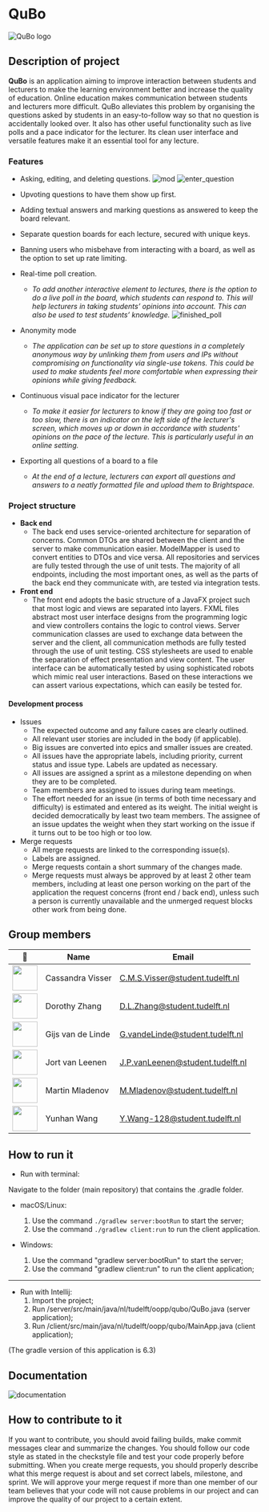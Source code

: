 # QuBo

![QuBo logo](/docs/img/cover.png "QuBo logo")

## Description of project
**QuBo** is an application aiming to improve interaction between students and lecturers to make the learning environment better and increase the quality of education.
Online education makes communication between students and lecturers more difficult. QuBo alleviates this problem by organising the questions asked by students in an easy-to-follow way so that no question is accidentally looked over. It also has other useful functionality such as live polls and a pace indicator for the lecturer. Its clean user interface and versatile features make it an essential tool for any lecture.

### Features

- Asking, editing, and deleting questions.
![mod](docs/img/ReplyEdit.png "mod")
![enter_question](/docs/img/EnterQuestion.png "enter_question")
- Upvoting questions to have them show up first.
- Adding textual answers and marking questions as answered to keep the board relevant.
- Separate question boards for each lecture, secured with unique keys.
- Banning users who misbehave from interacting with a board, as well as the option to set up rate limiting.

- Real-time poll creation.
    - _To add another interactive element to lectures, there is the option to do a live poll in the board, which students can respond to. This will help lecturers in taking students’ opinions into account. This can also be used to test students’ knowledge._
![finished_poll](/docs/img/FinishedPoll.png "finished_poll")
- Anonymity mode
    - _The application can be set up to store questions in a completely anonymous way by unlinking them from users and IPs without compromising on functionality via single-use tokens. This could be used to make students feel more comfortable when expressing their opinions while giving feedback._

- Continuous visual pace indicator for the lecturer
    - _To make it easier for lecturers to know if they are going too fast or too slow, there is an indicator on the left side of the lecturer's screen, which moves up or down in accordance with students' opinions on the pace of the lecture. This is particularly useful in an online setting._

- Exporting all questions of a board to a file
    - _At the end of a lecture, lecturers can export all questions and answers to a neatly formatted file and upload them to Brightspace._

### Project structure
- **Back end**
    - The back end uses service-oriented architecture for separation of concerns. Common DTOs are shared between the client and the server to make communication easier. ModelMapper is used to convert entities to DTOs and vice versa. All repositories and services are fully tested through the use of unit tests. The majority of all endpoints, including the most important ones, as well as the parts of the back end they communicate with, are tested via integration tests.
- **Front end**
    - The front end adopts the basic structure of a JavaFX project such that most logic and views are separated into layers. FXML files abstract most user interface designs from the programming logic and view controllers contains the logic to control views. Server communication classes are used to exchange data between the server and the client, all communication methods are fully tested through the use of unit testing. CSS stylesheets are used to enable the separation of effect presentation and view content. The user interface can be automatically tested by using sophisticated robots which mimic real user interactions. Based on these interactions we can assert various expectations, which can easily be tested for.

#### Development process
- Issues
    - The expected outcome and any failure cases are clearly outlined.
    - All relevant user stories are included in the body (if applicable).
    - Big issues are converted into epics and smaller issues are created.
    - All issues have the appropriate labels, including priority, current status and issue type. Labels are updated as necessary.
    - All issues are assigned a sprint as a milestone depending on when they are to be completed.
    - Team members are assigned to issues during team meetings.
    - The effort needed for an issue (in terms of both time necessary and difficulty) is estimated and entered as its weight. The initial weight is decided democratically by least two team members. The assignee of an issue updates the weight when they start working on the issue if it turns out to be too high or too low.
- Merge requests
    - All merge requests are linked to the corresponding issue(s).
    - Labels are assigned.
    - Merge requests contain a short summary of the changes made.
    - Merge requests must always be approved by at least 2 other team members, including at least one person working on the part of the application the request concerns (front end / back end), unless such a person is currently unavailable and the unmerged request blocks other work from being done.
## Group members

| 📸 | Name | Email |
|---|---|---|
| <img src="https://gitlab.ewi.tudelft.nl/uploads/-/system/user/avatar/3532/avatar.png?width=400" width="50">  | Cassandra Visser | C.M.S.Visser@student.tudelft.nl |
| <img src="https://gitlab.ewi.tudelft.nl/uploads/-/system/user/avatar/3531/avatar.png?width=400" width="50"> | Dorothy Zhang | D.L.Zhang@student.tudelft.nl |
| <img src="https://gitlab.ewi.tudelft.nl/uploads/-/system/user/avatar/3096/avatar.png?width=400" width="50"/> | Gijs van de Linde | G.vandeLinde@student.tudelft.nl |
| <img src="https://gitlab.ewi.tudelft.nl/uploads/-/system/user/avatar/3534/avatar.png?width=400" width="50"/> | Jort van Leenen | J.P.vanLeenen@student.tudelft.nl |
| <img src="https://gitlab.ewi.tudelft.nl/uploads/-/system/user/avatar/3404/avatar.png?width=400" width="50"> | Martin Mladenov | M.Mladenov@student.tudelft.nl |
| <img src="https://gitlab.ewi.tudelft.nl/uploads/-/system/user/avatar/3533/avatar.png?width=400" width="50"/> | Yunhan Wang | Y.Wang-128@student.tudelft.nl |

## How to run it
- Run with terminal:

Navigate to the folder (main repository) that contains the .gradle folder.

- macOS/Linux: 
    1. Use the command `./gradlew server:bootRun` to start the server;
    2. Use the command `./gradlew client:run` to run the client application.

- Windows:
    1. Use the command "gradlew server:bootRun" to start the server;
    2. Use the command "gradlew client:run" to run the client application;

---
- Run with Intellij:
    1. Import the project;
    2. Run /server/src/main/java/nl/tudelft/oopp/qubo/QuBo.java (server application);
    3. Run /client/src/main/java/nl/tudelft/oopp/qubo/MainApp.java (client application);

(The gradle version of this application is 6.3)

## Documentation
![documentation](/docs/img/documentation.png "documentation")


## How to contribute to it

If you want to contribute, you should avoid failing builds, make commit messages clear and summarize the changes. You should follow our code style as stated in the checkstyle file and test your code properly before submitting. When you create merge requests, you should properly describe what this merge request is about and set correct labels, milestone, and sprint. We will approve your merge request if more than one member of our team believes that your code will not cause problems in our project and can improve the quality of our project to a certain extent.
